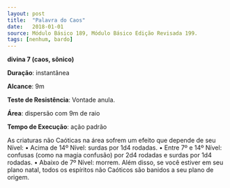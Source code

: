 ```yaml
---
layout: post
title:  "Palavra do Caos"
date:   2018-01-01
source: Módulo Básico 189, Módulo Básico Edição Revisada 199.
tags: [nenhum, bardo]
---
```


**divina 7 (caos, sônico)**

**Duração**: instantânea

**Alcance**: 9m

**Teste de Resistência**: Vontade anula.

**Área**: dispersão com 9m de raio

**Tempo de Execução**: ação padrão

As criaturas não Caóticas na área sofrem um efeito que depende de seu Nível:
• Acima de 14º Nível: surdas por 1d4 rodadas.
• Entre 7º e 14º Nível: confusas (como na magia confusão) por 2d4 rodadas e surdas por 1d4 rodadas.
• Abaixo de 7º Nível: morrem.
Além disso, se você estiver em seu plano natal, todos os espíritos não Caóticos são banidos a seu plano de origem.
